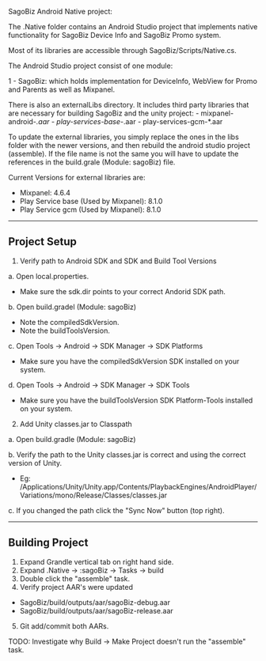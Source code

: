 SagoBiz Android Native project:

The .Native folder contains an Android Studio project that implements native functionality for SagoBiz Device Info and SagoBiz Promo system.

Most of its libraries are accessible through SagoBiz/Scripts/Native.cs.

The Android Studio project consist of one module:

1 - SagoBiz: which holds implementation for DeviceInfo, WebView for Promo and Parents as well as Mixpanel.

There is also an externalLibs directory. It includes third party libraries that are necessary for building SagoBiz and the unity project:
	- mixpanel-android-*.aar
	- play-services-base-*.aar
	- play-services-gcm-*.aar

To update the external libraries, you simply replace the ones in the libs folder with the newer versions, and then rebuild the android studio project (assemble). If the file name is not the same you will have to update the references in the build.grale (Module: sagoBiz) file.

Current Versions for external libraries are:
- Mixpanel: 4.6.4
- Play Service base (Used by Mixpanel): 8.1.0
- Play Service gcm (Used by Mixpanel): 8.1.0


-------------
Project Setup
-------------

1. Verify path to Android SDK and SDK and Build Tool Versions

a. Open local.properties.
- Make sure the sdk.dir points to your correct Andorid SDK path.

b. Open build.gradel (Module: sagoBiz)
- Note the compiledSdkVersion.
- Note the buildToolsVersion.

c. Open Tools -> Android -> SDK Manager -> SDK Platforms
- Make sure you have the compiledSdkVersion SDK installed on your system.

d. Open Tools -> Android -> SDK Manager -> SDK Tools
- Make sure you have the buildToolsVersion SDK Platform-Tools installed on your system.


2. Add Unity classes.jar to Classpath

a. Open build.gradle (Module: sagoBiz)

b. Verify the path to the Unity classes.jar is correct and using the correct version of Unity.
- Eg: /Applications/Unity/Unity.app/Contents/PlaybackEngines/AndroidPlayer/Variations/mono/Release/Classes/classes.jar

c. If you changed the path click the "Sync Now" button (top right).


----------------
Building Project
----------------

1. Expand Grandle vertical tab on right hand side.
2. Expand .Native -> :sagoBiz -> Tasks -> build
3. Double click the "assemble" task.
4. Verify project AAR's were updated
- SagoBiz/build/outputs/aar/sagoBiz-debug.aar
- SagoBiz/build/outputs/aar/sagoBiz-release.aar
5. Git add/commit both AARs.

TODO: Investigate why Build -> Make Project doesn't run the "assemble" task.
